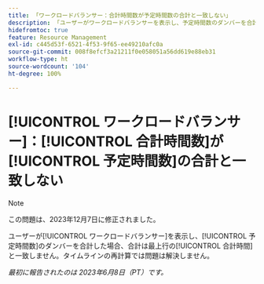 ```yaml
---
title: 「ワークロードバランサー：合計時間数が予定時間数の合計と一致しない」
description: 「ユーザーがワークロードバランサーを表示し、予定時間数のダンバーを合計した場合、合計は最上行の合計時間と一致しません。タイムラインの再計算では問題は解決しません。
hidefromtoc: true
feature: Resource Management
exl-id: c445d53f-6521-4f53-9f65-ee49210afc0a
source-git-commit: 008f8efcf3a21211f0e058051a56dd619e88eb31
workflow-type: ht
source-wordcount: '104'
ht-degree: 100%

---
```


# [!UICONTROL ワークロードバランサー]：[!UICONTROL 合計時間数]が[!UICONTROL 予定時間数]の合計と一致しない

>[!NOTE]
>
>この問題は、2023年12月7日に修正されました。

ユーザーが[!UICONTROL ワークロードバランサー]を表示し、[!UICONTROL 予定時間数]のダンバーを合計した場合、合計は最上行の[!UICONTROL 合計時間]と一致しません。タイムラインの再計算では問題は解決しません。

_最初に報告されたのは 2023年6月8日（PT）です。_
